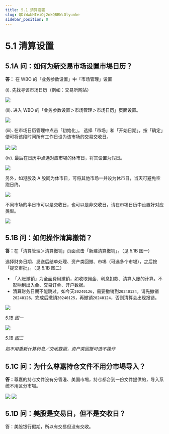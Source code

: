 ```yaml
---
title: 5.1 清算设置
slug: QDiWwbHIeiQj2nkQBBWcOlyunke
sidebar_position: 0
---
```



# 5.1 清算设置

## 5.1A 问：如何为新交易市场设置市埸日历？

<b>答：</b> 在 WBO 的「业务参数设置」中「市场管理」设置

(i). 先找寻该市场日历（例如：交易所网站）

<img src="/assets/IvMZb9gL2oCVaqxh8BDcxSkRngo.png" src-width="1792" src-height="1612" align="center"/>

(ii). 进入 WBO 的「业务参数设置＞市场管理＞市场日历」页面设置。

<img src="/assets/VmOZbHQHRo6YEexAP1Xcn0sXnJh.png" src-width="2488" src-height="922" align="center"/>

(iii). 在市场日历管理中点击「初始化」。
选择「市场」和「开始日期」，按「确定」便可将该段时间所有工作日设为该市场的交易交收日。

<img src="/assets/YYJQbVGSQoJfDoxEJLLcbzKJnFf.png" src-width="2848" src-height="1586" align="center"/>

<img src="/assets/GQ0AbunvyoaYlyxUNbPc0u2snEg.png" src-width="2836" src-height="1546" align="center"/>

(iv). 最后在日历中点选对应市埸的休市日，将其设置为假日。

<img src="/assets/AbimbuZFvoAEGjx2zAlcTj9Jndd.png" src-width="2850" src-height="1570" align="center"/>

另外，如港股及 A 股同为休市日，可将其他市场一并设为休市日，当天可避免空跑日终。

<img src="/assets/HBzgbpKcToZxHrxQ0tvcuZqsn9e.png" src-width="2830" src-height="1584" align="center"/>

不同市场的半日市可以是交收日，也可以是非交收日，请在市埸日历中设置好对应类型。

<img src="/assets/AzJ2bWRtuoGN54xuaGPcl9kdnSf.png" src-width="1980" src-height="1308" align="center"/>

## 5.1B 问：如何操作清算撤销？

<b>答：</b>在「清算管理＞清算撤销」页面点击「新建清算撤销」。（见 5.1B 图一）

选择财务日期、发送后结单处理、资产类回撤、市埸（可选多个市埸），之后按「提交审批」。（见 5.1B 图二）

 

- 「入账撤销」为全面费用撤销，如收取佣金、利息扣款、清算入账的计算。不影响到出入金、交易订单、开户数据。
- 清算财务日期不能跳过，如今天`20240126`，需要撤销到`20240124`。请先撤销`20240126`，完成后撤销`20240125`，再撤销`20240124`，否则清算会出现报错。

<img src="/assets/IFKjbt4b1oLMgAxWG7JcG4KKnqf.png" src-width="2864" src-height="1288" align="center"/>

<em>5.1B 图一</em>

<img src="/assets/IHDCb6AOvo2AKJx4pOtclh1Wny9.png" src-width="2390" src-height="1420" align="center"/>

<em>5.1B 图二</em>

<em>如不用重新计算利息／交收数据，资产类回撤可选不操作</em>

## 5.1C 问：为什么尊嘉持仓文件不用分市埸导入？

<b>答：</b>尊嘉的持仓文件没有分香港、美国市埸，持仓都合到一份文件提供的，导入系统不用区分市埸。

<img src="/assets/WFWPbJufUojHQixTQrMcqMu3nod.png" src-width="2690" src-height="1410" align="center"/>

<img src="/assets/HyvfbF71koZJr0xszX2cMb0Snew.png" src-width="1398" src-height="202" align="center"/>

## 5.1D 问：美股是交易日，但不是交收日？

答：美股银行假期，所以有交易但没有交收。

